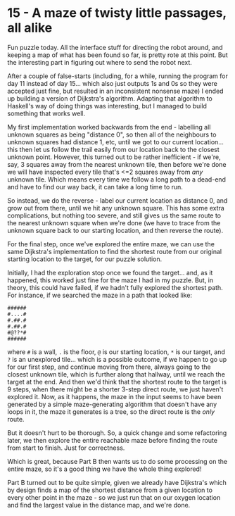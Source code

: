 # 15 - A maze of twisty little passages, all alike
Fun puzzle today. All the interface stuff for directing the robot around, and keeping a map of what has been found so far, is pretty rote at this point. But the interesting part in figuring out where to send the robot next.

After a couple of false-starts (including, for a while, running the program for day 11 instead of day 15... which also just outputs 1s and 0s so they were accepted just fine, but resulted in an inconsistent nonsense maze) I ended up building a version of Dijkstra's algorithm. Adapting that algorithm to Haskell's way of doing things was interesting, but I managed to build something that works well.

My first implementation worked backwards from the end - labelling all unknown squares as being "distance 0", so then all of the neighbours to unknown squares had distance 1, etc, until we got to our current location... this then let us follow the trail easily from our location back to the closest unknown point. However, this turned out to be rather inefficient - if we're, say, 3 squares away from the nearest unknown tile, then before we're done we will have inspected every tile that's <=2 squares away from _any_ unknown tile. Which means every time we follow a long path to a dead-end and have to find our way back, it can take a long time to run.

So instead, we do the reverse - label our current location as distance 0, and grow out from there, until we hit any unknown square. This has some extra complications, but nothing too severe, and still gives us the same route to the nearest unknown square when we're done (we have to trace from the unknown square back to our starting location, and then reverse the route).

For the final step, once we've explored the entire maze, we can use the same Dijkstra's implementation to find the shortest route from our original starting location to the target, for our puzzle solution.

Initially, I had the exploration stop once we found the target... and, as it happened, this worked just fine for the maze I had in my puzzle. But, in theory, this could have failed, if we hadn't fully explored the shortest path. For instance, if we searched the maze in a path that looked like:
```
######
#....#
#.##.#
#.##.#
#@??*#
######
```
where `#` is a wall, `.` is the floor, `@` is our starting location, `*` is our target, and `?` is an unexplored tile... which is a possible outcome, if we happen to go up for our first step, and continue moving from there, always going to the closest unknown tile, which is further along that hallway, until we reach the target at the end. And then we'd think that the shortest route to the target is 9 steps, when there might be a shorter 3-step direct route, we just haven't explored it. Now, as it happens, the maze in the input seems to have been generated by a simple maze-generating algorithm that doesn't have any loops in it, the maze it generates is a tree, so the direct route is the _only_ route.

But it doesn't hurt to be thorough. So, a quick change and some refactoring later, we then explore the entire reachable maze before finding the route from start to finish. Just for correctness.

Which is great, because Part B then wants us to do some processing on the entire maze, so it's a good thing we have the whole thing explored!

Part B turned out to be quite simple, given we already have Dijkstra's which by design finds a map of the shortest distance from a given location to every other point in the maze - so we just run that on our oxygen location and find the largest value in the distance map, and we're done.
